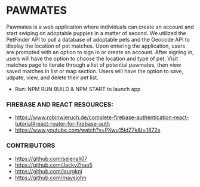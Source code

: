 # PAWMATES
Pawmates is a web application where individuals can create an account and start swiping on adoptable puppies in a matter of second. 
We utilized the PetFinder API to pull a database of adoptable pets and the Geocode API to display the location of pet matches.
Upon entering the application, users are prompted with an option to sign in or create an account. After signing in,
users will have the option to choose the location and type of pet. Visit matches page to iterate through a list of potential pawmates, 
then view saved matches in list or map section. Users will have the option to save, udpate, view, and delete their pet list.

- Run: NPM RUN BUILD & NPM START to launch app

### FIREBASE AND REACT RESOURCES: 
- https://www.robinwieruch.de/complete-firebase-authentication-react-tutorial#react-router-for-firebase-auth
- https://www.youtube.com/watch?v=PKwu15ldZ7k&t=1872s

### CONTRIBUTORS
- https://github.com/selenali07
- https://github.com/JackyZhao5
- https://github.com/laurgkni
- https://github.com/maysjohn

